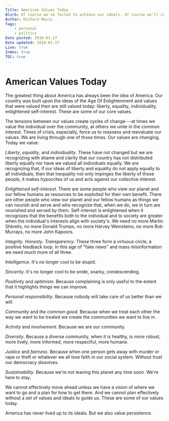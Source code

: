 ```yaml
---
Title: American Values Today
Blurb: Of course we've failed to achieve our ideals. Of course we'll continue trying to.
Author: Richard Mavis
Tags:
    - personal
    - politics
Date posted: 2018-01-27
Date updated: 2018-01-27
Live: true
Index: true
TOC: true
...
```




# American Values Today

The greatest thing about America has always been the idea of America. Our country was built upon the ideas of the Age Of Enlightenment and values that were valued then are still valued today: liberty, equality, individuality, enlightened self-interest. These are some of our core values.

The tensions between our values create cycles of change---at times we value the individual over the community, at others we unite in the common interest. Times of crisis, especially, force us to reassess and reevaluate our values. We are living through one of those times. Our values are changing. Today we value:

*Liberty*, *equality*, and *individuality*. These have not changed but we are recognizing with shame and clarity that our country has not distributed liberty equally nor have we valued all individuals equally. We are recognizing that, if our ideas of liberty and equality do not apply equally to all individuals, then that inequality not only impinges the liberty of those people, it makes hypocrites of us and acts against our collective interest.

*Enlightened self-interest*. There are some people who view our planet and our fellow humans as resources to be exploited for their own benefit. There are other people who view our planet and our fellow humans as things we can nourish and serve and who recognize that, when we do, we in turn are nourished and served by them. Self-interest is enlightened when it recognizes that the benefits both to the individual and to society are greater when the individual's interests align with society's. We need no more Martin Shkrelis, no more Donald Trumps, no more Harvey Weinsteins, no more Bob Murrays, no more John Kapoors.

*Integrity*. *Honesty*. *Transparency*. These three form a virtuous circle, a positive feedback loop. In this age of "fake news" and mass misinformation we need much more of all three.

*Intelligence*. It's no longer cool to be stupid.

*Sincerity*. It's no longer cool to be snide, snarky, condescending.

*Positivity* and *optimism*. Because complaining is only useful to the extent that it highlights things we can improve.

*Personal responsibility*. Because nobody will take care of us better than we will.

*Community* and *the common good*. Because when we treat each other the way we want to be treated we create the communities we want to live in.

*Activity* and *involvement*. Because we are our community.

*Diversity*. Because a diverse community, when it is healthy, is more robust, more lively, more informed, more respectful, more humane.

*Justice* and *fairness*. Because when one person gets away with murder or rape or theft or whatever we all lose faith in our social system. Without trust our democracy dissolves.

*Sustainability*. Because we're not leaving this planet any time soon. We're here to stay.

We cannot effectively move ahead unless we have a vision of where we want to go and a plan for how to get there. And we cannot plan effectively without a set of values and ideals to guide us. These are some of our values today.

America has never lived up to its ideals. But we also value persistence.
